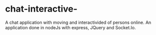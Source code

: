 # chat-interactive-
A chat application with moving and interactivided of persons online. An application done in nodeJs with express, JQuery and Socket.Io.
